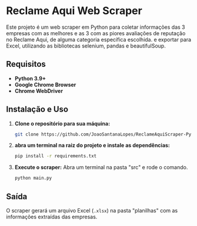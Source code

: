 
# Reclame Aqui Web Scraper

Este projeto é um web scraper em Python para coletar informações das 3 empresas com as melhores e as 3 com as piores avaliações de reputação no Reclame Aqui, de alguma categoria específica escolhida. e exportar para Excel, utilizando as bibliotecas selenium, pandas e beautifulSoup.

## Requisitos

* **Python 3.9+**
* **Google Chrome Browser**
* **Chrome WebDriver**

## Instalação e Uso

1.  **Clone o repositório para sua máquina:**
    ```bash
    git clone https://github.com/JoaoSantanaLopes/ReclameAquiScraper-Python.git
    ```

2.  **abra um terminal na raiz do projeto e instale as dependências:**
    ```bash
    pip install -r requirements.txt
    ```

3.  **Execute o scraper:**
    Abra um terminal na pasta "src" e rode o comando.
    ```bash
    python main.py
    ```

##  Saída

O scraper gerará um arquivo Excel (`.xlsx`) na pasta "planilhas" com as informações extraídas das empresas.
